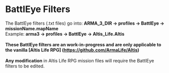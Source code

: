 BattlEye Filters
================
The BattlEye filters (.txt files) go into: <b>ARMA_3_DIR → profiles → BattlEye → missionName.mapName</b></br>
Example: <b>arma3 → profiles → BattlEye → Altis_Life.Altis</b></br></br>
<b>These BattlEye filters are an work-in-progress and are only applicable to the vanilla [Altis Life RPG] (https://github.com/ArmaLife/Altis)</b></br></br>
<b>Any modification</b> in Altis Life RPG mission files will require the BattlEye filters to be edited.
